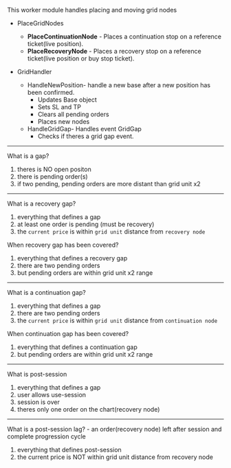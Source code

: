 
This worker module handles placing and moving grid nodes

- PlaceGridNodes
   - **PlaceContinuationNode** - Places a continuation stop on a reference ticket(live position).
   - **PlaceRecoveryNode** - Places a recovery stop on a reference ticket(live position or buy stop ticket).

- GridHandler
   - HandleNewPosition- handle a new base after a new position has been confirmed.
      - Updates Base object
      - Sets SL and TP
      - Clears all pending orders
      - Places new nodes
   - HandleGridGap- Handles event GridGap
      - Checks if theres a grid gap event.

---
What is a gap?
1. theres is NO open positon
2. there is pending order(s)
3. if two pending, pending orders are more distant than grid unit x2
---
What is a recovery gap?
1. everything that defines a gap
2. at least one order is pending (must be recovery)
3. the `current price` is within `grid unit` distance from `recovery node`

When recovery gap has been covered?
1. everything that defines a recovery gap
2. there are two pending orders
3. but pending orders are within grid unit x2 range
---
What is a continuation gap?
1. everything that defines a gap
2. there are two pending orders
3. the `current price` is within `grid unit` distance from `continuation node`

When continuation gap has been covered?
1. everything that defines a continuation gap
2. but pending orders are within grid unit x2 range
---
What is post-session
1. everything that defines a gap
2. user allows use-session
3. session is over
4. theres only one order on the chart(recovery node)
---
What is a post-session lag? - an order(recovery node) left after session and complete progression cycle
1. everything that defines post-session
3. the current price is NOT within grid unit distance from recovery node
